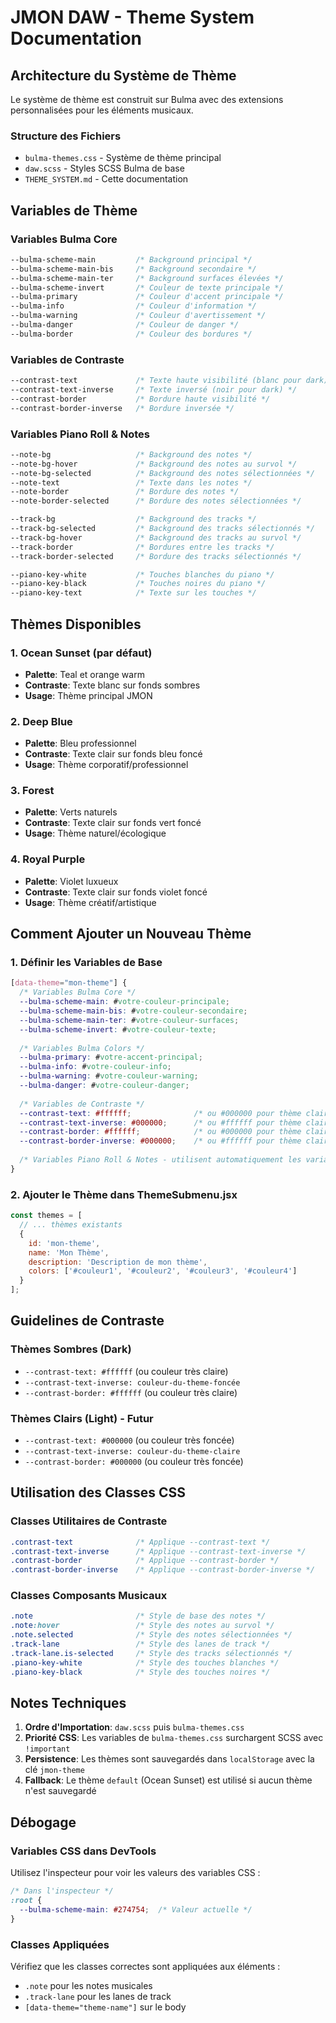 # JMON DAW - Theme System Documentation

## Architecture du Système de Thème

Le système de thème est construit sur Bulma avec des extensions personnalisées pour les éléments musicaux.

### Structure des Fichiers

- `bulma-themes.css` - Système de thème principal
- `daw.scss` - Styles SCSS Bulma de base
- `THEME_SYSTEM.md` - Cette documentation

## Variables de Thème

### Variables Bulma Core
```css
--bulma-scheme-main         /* Background principal */
--bulma-scheme-main-bis     /* Background secondaire */
--bulma-scheme-main-ter     /* Background surfaces élevées */
--bulma-scheme-invert       /* Couleur de texte principale */
--bulma-primary             /* Couleur d'accent principale */
--bulma-info                /* Couleur d'information */
--bulma-warning             /* Couleur d'avertissement */
--bulma-danger              /* Couleur de danger */
--bulma-border              /* Couleur des bordures */
```

### Variables de Contraste
```css
--contrast-text             /* Texte haute visibilité (blanc pour dark) */
--contrast-text-inverse     /* Texte inversé (noir pour dark) */
--contrast-border           /* Bordure haute visibilité */
--contrast-border-inverse   /* Bordure inversée */
```

### Variables Piano Roll & Notes
```css
--note-bg                   /* Background des notes */
--note-bg-hover             /* Background des notes au survol */
--note-bg-selected          /* Background des notes sélectionnées */
--note-text                 /* Texte dans les notes */
--note-border               /* Bordure des notes */
--note-border-selected      /* Bordure des notes sélectionnées */

--track-bg                  /* Background des tracks */
--track-bg-selected         /* Background des tracks sélectionnés */
--track-bg-hover            /* Background des tracks au survol */
--track-border              /* Bordures entre les tracks */
--track-border-selected     /* Bordure des tracks sélectionnés */

--piano-key-white           /* Touches blanches du piano */
--piano-key-black           /* Touches noires du piano */
--piano-key-text            /* Texte sur les touches */
```

## Thèmes Disponibles

### 1. Ocean Sunset (par défaut)
- **Palette**: Teal et orange warm
- **Contraste**: Texte blanc sur fonds sombres
- **Usage**: Thème principal JMON

### 2. Deep Blue 
- **Palette**: Bleu professionnel
- **Contraste**: Texte clair sur fonds bleu foncé
- **Usage**: Thème corporatif/professionnel

### 3. Forest
- **Palette**: Verts naturels
- **Contraste**: Texte clair sur fonds vert foncé
- **Usage**: Thème naturel/écologique

### 4. Royal Purple
- **Palette**: Violet luxueux
- **Contraste**: Texte clair sur fonds violet foncé
- **Usage**: Thème créatif/artistique

## Comment Ajouter un Nouveau Thème

### 1. Définir les Variables de Base
```css
[data-theme="mon-theme"] {
  /* Variables Bulma Core */
  --bulma-scheme-main: #votre-couleur-principale;
  --bulma-scheme-main-bis: #votre-couleur-secondaire;
  --bulma-scheme-main-ter: #votre-couleur-surfaces;
  --bulma-scheme-invert: #votre-couleur-texte;
  
  /* Variables Bulma Colors */
  --bulma-primary: #votre-accent-principal;
  --bulma-info: #votre-couleur-info;
  --bulma-warning: #votre-couleur-warning;
  --bulma-danger: #votre-couleur-danger;
  
  /* Variables de Contraste */
  --contrast-text: #ffffff;              /* ou #000000 pour thème clair */
  --contrast-text-inverse: #000000;      /* ou #ffffff pour thème clair */
  --contrast-border: #ffffff;            /* ou #000000 pour thème clair */
  --contrast-border-inverse: #000000;    /* ou #ffffff pour thème clair */
  
  /* Variables Piano Roll & Notes - utilisent automatiquement les variables Bulma */
}
```

### 2. Ajouter le Thème dans ThemeSubmenu.jsx
```javascript
const themes = [
  // ... thèmes existants
  {
    id: 'mon-theme',
    name: 'Mon Thème',
    description: 'Description de mon thème',
    colors: ['#couleur1', '#couleur2', '#couleur3', '#couleur4']
  }
];
```

## Guidelines de Contraste

### Thèmes Sombres (Dark)
- `--contrast-text: #ffffff` (ou couleur très claire)
- `--contrast-text-inverse: couleur-du-theme-foncée`
- `--contrast-border: #ffffff` (ou couleur très claire)

### Thèmes Clairs (Light) - Futur
- `--contrast-text: #000000` (ou couleur très foncée)
- `--contrast-text-inverse: couleur-du-theme-claire`
- `--contrast-border: #000000` (ou couleur très foncée)

## Utilisation des Classes CSS

### Classes Utilitaires de Contraste
```css
.contrast-text              /* Applique --contrast-text */
.contrast-text-inverse      /* Applique --contrast-text-inverse */
.contrast-border            /* Applique --contrast-border */
.contrast-border-inverse    /* Applique --contrast-border-inverse */
```

### Classes Composants Musicaux
```css
.note                       /* Style de base des notes */
.note:hover                 /* Style des notes au survol */
.note.selected              /* Style des notes sélectionnées */
.track-lane                 /* Style des lanes de track */
.track-lane.is-selected     /* Style des tracks sélectionnés */
.piano-key-white            /* Style des touches blanches */
.piano-key-black            /* Style des touches noires */
```

## Notes Techniques

1. **Ordre d'Importation**: `daw.scss` puis `bulma-themes.css`
2. **Priorité CSS**: Les variables de `bulma-themes.css` surchargent SCSS avec `!important`
3. **Persistence**: Les thèmes sont sauvegardés dans `localStorage` avec la clé `jmon-theme`
4. **Fallback**: Le thème `default` (Ocean Sunset) est utilisé si aucun thème n'est sauvegardé

## Débogage

### Variables CSS dans DevTools
Utilisez l'inspecteur pour voir les valeurs des variables CSS :
```css
/* Dans l'inspecteur */
:root {
  --bulma-scheme-main: #274754;  /* Valeur actuelle */
}
```

### Classes Appliquées
Vérifiez que les classes correctes sont appliquées aux éléments :
- `.note` pour les notes musicales
- `.track-lane` pour les lanes de track
- `[data-theme="theme-name"]` sur le body